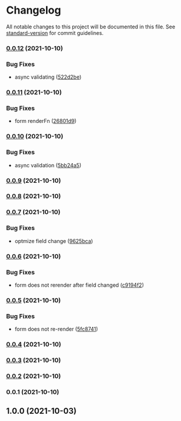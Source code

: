 # Changelog

All notable changes to this project will be documented in this file. See [standard-version](https://github.com/conventional-changelog/standard-version) for commit guidelines.

### [0.0.12](https://github.com/linq2js/fomx/compare/v0.0.11...v0.0.12) (2021-10-10)


### Bug Fixes

* async validating ([522d2be](https://github.com/linq2js/fomx/commit/522d2bef45a3ddb8a34628b6706dd31668dd9efe))

### [0.0.11](https://github.com/linq2js/fomx/compare/v0.0.10...v0.0.11) (2021-10-10)


### Bug Fixes

* form renderFn ([26801d9](https://github.com/linq2js/fomx/commit/26801d938c6d0d153897d016b718e5c7f6395d06))

### [0.0.10](https://github.com/linq2js/fomx/compare/v0.0.9...v0.0.10) (2021-10-10)


### Bug Fixes

* async validation ([5bb24a5](https://github.com/linq2js/fomx/commit/5bb24a5cb5fe880afb33be57dd81a58570ef4080))

### [0.0.9](https://github.com/linq2js/fomx/compare/v0.0.8...v0.0.9) (2021-10-10)

### [0.0.8](https://github.com/linq2js/fomx/compare/v0.0.7...v0.0.8) (2021-10-10)

### [0.0.7](https://github.com/linq2js/fomx/compare/v0.0.6...v0.0.7) (2021-10-10)


### Bug Fixes

* optmize field change ([9625bca](https://github.com/linq2js/fomx/commit/9625bca39c2a80017e0ef58b218541e6a6e36619))

### [0.0.6](https://github.com/linq2js/fomx/compare/v0.0.5...v0.0.6) (2021-10-10)


### Bug Fixes

* form does not rerender after field changed ([c9194f2](https://github.com/linq2js/fomx/commit/c9194f2516aeb9ebcaea196eb796a58c145100bc))

### [0.0.5](https://github.com/linq2js/fomx/compare/v0.0.4...v0.0.5) (2021-10-10)


### Bug Fixes

* form does not re-render ([5fc8741](https://github.com/linq2js/fomx/commit/5fc874146086bbd44df59e63152cacd67e246266))

### [0.0.4](https://github.com/linq2js/fomx/compare/v0.0.3...v0.0.4) (2021-10-10)

### [0.0.3](https://github.com/linq2js/fomx/compare/v0.0.2...v0.0.3) (2021-10-10)

### [0.0.2](https://github.com/linq2js/fomx/compare/v0.0.1...v0.0.2) (2021-10-10)

### 0.0.1 (2021-10-10)

## 1.0.0 (2021-10-03)
